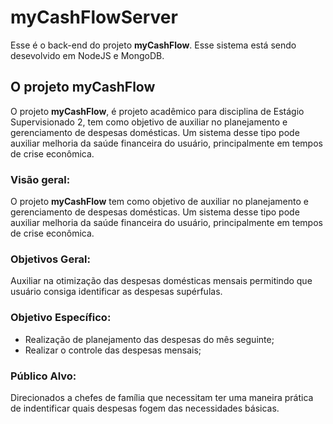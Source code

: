 # myCashFlowServer

Esse é o back-end do projeto **myCashFlow**. Esse sistema está sendo desevolvido em NodeJS e MongoDB.

## O projeto myCashFlow

O projeto **myCashFlow**, é projeto acadêmico para disciplina de Estágio Supervisionado 2, tem como objetivo de auxiliar no planejamento e gerenciamento de despesas domésticas. Um sistema desse tipo pode auxiliar melhoria da saúde financeira do usuário, principalmente em tempos de crise econômica.

### Visão geral:

O projeto **myCashFlow** tem como objetivo de auxiliar no planejamento e gerenciamento de despesas domésticas. Um sistema desse tipo pode auxiliar melhoria da saúde financeira do usuário, principalmente em tempos de crise econômica.


### Objetivos Geral:

Auxiliar na otimização das despesas domésticas mensais permitindo que usuário consiga identificar as despesas supérfulas.

### Objetivo Específico:

* Realização de planejamento das despesas do mês seguinte;
* Realizar o controle das despesas mensais;

### Público Alvo:
Direcionados a chefes de família que necessitam ter uma maneira prática de indentificar quais despesas fogem das necessidades básicas.
